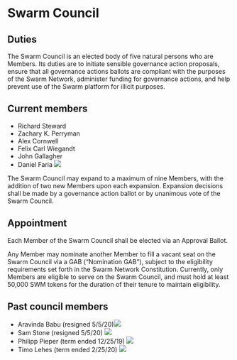 # Swarm Council

## Duties

The Swarm Council is an elected body of five natural persons who are Members. Its duties are to initiate sensible governance action proposals, ensure that all governance actions ballots are compliant with the purposes of the Swarm Network, administer funding for governance actions, and help prevent use of the Swarm platform for illicit purposes.

## Current members

* Richard Steward
* Zachary K. Perryman 
* Alex Cornwell 
* Felix Carl Wiegandt
* John Gallagher
* Daniel Faria   [![](https://github.com/swarmfund/swarm-network-www/tree/5b22e05998d5339333c46bf266b09372a0960907/Network-Governance/.gitbook/assets/iconfinder_square-linkedin_317725.png)](https://www.linkedin.com/in/alexncornwell)

The Swarm Council may expand to a maximum of nine Members, with the addition of two new Members upon each expansion. Expansion decisions shall be made by a governance action ballot or by unanimous vote of the Swarm Council.

## Appointment

Each Member of the Swarm Council shall be elected via an Approval Ballot.

Any Member may nominate another Member to fill a vacant seat on the Swarm Council via a GAB \(“Nomination GAB”\), subject to the eligibility requirements set forth in the Swarm Network Constitution. Currently, only Members are eligible to serve on the Swarm Council, and must hold at least 50,000 SWM tokens for the duration of their tenure to maintain eligibility.

## Past council members

* Aravinda Babu \(resigned 5/5/20\)[![](https://github.com/swarmfund/swarm-network-www/tree/5b22e05998d5339333c46bf266b09372a0960907/Network-Governance/.gitbook/assets/iconfinder_square-linkedin_317725.png)](https://www.linkedin.com/in/linuxchip/)
* Sam Stone \(resigned 5/5/20\) [![](https://github.com/swarmfund/swarm-network-www/tree/5b22e05998d5339333c46bf266b09372a0960907/Network-Governance/.gitbook/assets/iconfinder_square-linkedin_317725.png)](https://www.linkedin.com/in/stonysam/) 
* Philipp Pieper \(term ended 12/25/19\) [![](https://github.com/swarmfund/swarm-network-www/tree/5b22e05998d5339333c46bf266b09372a0960907/Network-Governance/.gitbook/assets/iconfinder_square-linkedin_317725%20%281%29.png)](https://www.linkedin.com/in/philipppieper/) 
* Timo Lehes \(term ended 2/25/20\) [![](https://github.com/swarmfund/swarm-network-www/tree/5b22e05998d5339333c46bf266b09372a0960907/Network-Governance/.gitbook/assets/iconfinder_square-linkedin_317725%20%281%29.png)](https://www.linkedin.com/in/timolehes/)

